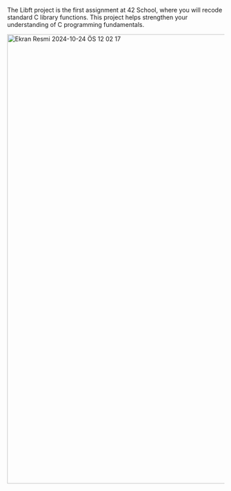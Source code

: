 The Libft project is the first assignment at 42 School, where you will recode standard C library functions. This project helps strengthen your understanding of C programming fundamentals.


<img width="1041" alt="Ekran Resmi 2024-10-24 ÖS 12 02 17" src="https://github.com/user-attachments/assets/0e1cf32f-dd47-41ef-9416-5330bce2c533">
